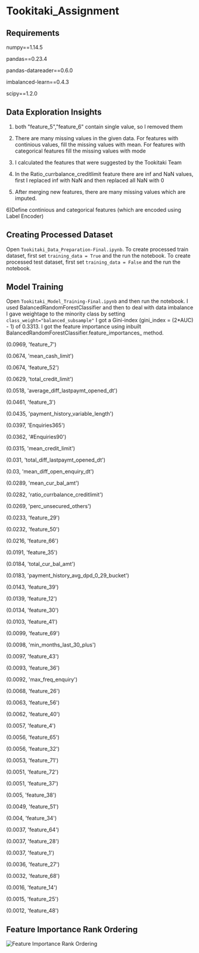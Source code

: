 # Tookitaki_Assignment

## Requirements
numpy==1.14.5

pandas==0.23.4

pandas-datareader==0.6.0

imbalanced-learn==0.4.3

scipy==1.2.0

## Data Exploration Insights

1) both "feature_5","feature_6" contain single value, so I removed them

2) There are many missing values in the given data. For features with continious values, fill the missing values with mean. For features with categorical features fill the missing values with mode

3) I calculated the features that were suggested by the Tookitaki Team

4) In the Ratio_currbalance_creditlimit feature there are inf and NaN values, first I replaced inf with NaN and then replaced all NaN with 0 

5) After merging new features, there are many missing values which are imputed.

6)Define continious and categorical features (which are encoded using Label Encoder)

## Creating Processed Dataset

Open `Tookitaki_Data_Preparation-Final.ipynb`. To create processed train dataset, first set `training_data = True` and the run the notebook. To create processed test dataset, first set `training_data = False` and the run the notebook.

## Model Training

Open `Tookitaki_Model_Training-Final.ipynb` and then run the notebook. I used BalancedRandomForestClassifier and then to deal with data imbalance I gave weightage to the minority class by setting `class_weight="balanced_subsample"` I got a Gini-index (gini_index = (2*AUC) - 1) of 0.3313. I got the feature importance using inbuilt BalancedRandomForestClassifier.feature_importances_ method. 

(0.0969, 'feature_7')

(0.0674, 'mean_cash_limit')

(0.0674, 'feature_52')

(0.0629, 'total_credit_limit')

(0.0518, 'average_diff_lastpaymt_opened_dt')

(0.0461, 'feature_3')

(0.0435, 'payment_history_variable_length')

(0.0397, 'Enquiries365')

(0.0362, '#Enquiries90')

(0.0315, 'mean_credit_limit')

(0.031, 'total_diff_lastpaymt_opened_dt')

(0.03, 'mean_diff_open_enquiry_dt')

(0.0289, 'mean_cur_bal_amt')

(0.0282, 'ratio_currbalance_creditlimit')

(0.0269, 'perc_unsecured_others')

(0.0233, 'feature_29')

(0.0232, 'feature_50')

(0.0216, 'feature_66')

(0.0191, 'feature_35')

(0.0184, 'total_cur_bal_amt')

(0.0183, 'payment_history_avg_dpd_0_29_bucket')

(0.0143, 'feature_39')

(0.0139, 'feature_12')

(0.0134, 'feature_30')

(0.0103, 'feature_41')

(0.0099, 'feature_69')

(0.0098, 'min_months_last_30_plus')

(0.0097, 'feature_43')

(0.0093, 'feature_36')

(0.0092, 'max_freq_enquiry')

(0.0068, 'feature_26')

(0.0063, 'feature_56')

(0.0062, 'feature_40')

(0.0057, 'feature_4')

(0.0056, 'feature_65')

(0.0056, 'feature_32')

(0.0053, 'feature_71')

(0.0051, 'feature_72')

(0.0051, 'feature_37')

(0.005, 'feature_38')

(0.0049, 'feature_51')

(0.004, 'feature_34')

(0.0037, 'feature_64')

(0.0037, 'feature_28')

(0.0037, 'feature_1')

(0.0036, 'feature_27')

(0.0032, 'feature_68')

(0.0016, 'feature_14')

(0.0015, 'feature_25')

(0.0012, 'feature_48')

## Feature Importance Rank Ordering

![Feature Importance Rank Ordering](../master/image.png)
